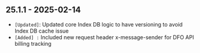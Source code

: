 ## 25.1.1 - 2025-02-14 ##

- `[Updated]`: Updated core Index DB logic to have versioning to avoid Index DB cache issue
- `[Added] :` Included new request header x-message-sender for DFO API billing tracking